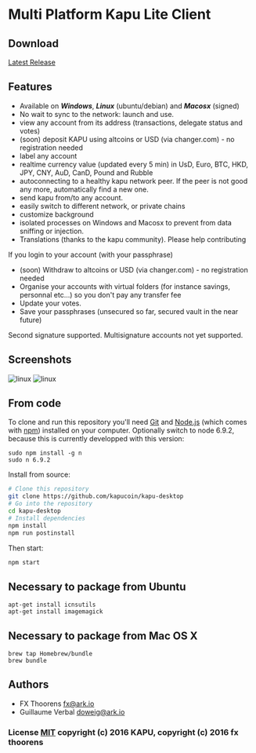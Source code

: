 # Multi Platform Kapu Lite Client

## Download
[Latest Release](https://github.com/kapucoin/kapu-desktop/releases)

## Features
* Available on ***Windows***, ***Linux*** (ubuntu/debian) and ***Macosx*** (signed)
* No wait to sync to the network: launch and use.
* view any account from its address (transactions, delegate status and votes)
* (soon) deposit KAPU using altcoins or USD (via changer.com) - no registration needed
* label any account
* realtime currency value (updated every 5 min) in UsD, Euro, BTC, HKD, JPY, CNY, AuD, CanD, Pound and Rubble
* autoconnecting to a healthy kapu network peer. If the peer is not good any more, automatically find a new one.
* send kapu from/to any account.
* easily switch to different network, or private chains
* customize background
* isolated processes on Windows and Macosx to prevent from data sniffing or injection.
* Translations (thanks to the kapu community). Please help contributing

If you login to your account (with your passphrase)
* (soon) Withdraw to altcoins or USD (via changer.com) - no registration needed
* Organise your accounts with virtual folders (for instance savings, personnal etc...) so you don't pay any transfer fee
* Update your votes.
* Save your passphrases (unsecured so far, secured vault in the near future)

Second signature supported. Multisignature accounts not yet supported.

## Screenshots
![linux](http://i.imgur.com/snJi21i.jpg)
![linux](http://i.imgur.com/gjjqw88.jpg)

## From code

To clone and run this repository you'll need [Git](https://git-scm.com) and [Node.js](https://nodejs.org/en/download/) (which comes with [npm](http://npmjs.com)) installed on your computer. Optionally switch to node 6.9.2, because this is currently developped with this version:
```
sudo npm install -g n
sudo n 6.9.2
```

Install from source:
```bash
# Clone this repository
git clone https://github.com/kapucoin/kapu-desktop
# Go into the repository
cd kapu-desktop
# Install dependencies 
npm install
npm run postinstall
```

Then start:
```bash
npm start
```

## Necessary to package from Ubuntu
```
apt-get install icnsutils
apt-get install imagemagick
```

## Necessary to package from Mac OS X

```
brew tap Homebrew/bundle
brew bundle
```

## Authors
- FX Thoorens <fx@ark.io>
- Guillaume Verbal <doweig@ark.io>

### License [MIT](LICENSE.md) copyright (c) 2016 KAPU, copyright (c) 2016 fx thoorens
